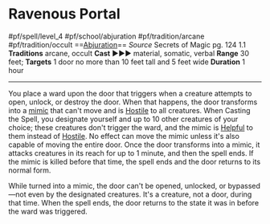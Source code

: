 # Ravenous Portal
#pf/spell/level_4  #pf/school/abjuration #pf/tradition/arcane #pf/tradition/occult
==[Abjuration](../../../Traits/Abjuration.md)==
*Source* Secrets of Magic pg. 124 1.1
**Traditions** arcane, occult
**Cast** ►►► material, somatic, verbal
**Range** 30 feet; **Targets** 1 door no more than 10 feet tall and 5 feet wide
**Duration** 1 hour

---
You place a ward upon the door that triggers when a creature attempts to open, unlock, or destroy the door. When that happens, the door transforms into a [mimic](mimic) that can't move and is [Hostile](../../../Conditions/Hostile.md) to all creatures. When Casting the Spell, you designate yourself and up to 10 other creatures of your choice; these creatures don't trigger the ward, and the mimic is [Helpful](../../../Conditions/Helpful.md) to them instead of [Hostile](../../../Conditions/Hostile.md). No effect can move the mimic unless it's also capable of moving the entire door. Once the door transforms into a mimic, it attacks creatures in its reach for up to 1 minute, and then the spell ends. If the mimic is killed before that time, the spell ends and the door returns to its normal form.

While turned into a mimic, the door can't be opened, unlocked, or bypassed—not even by the designated creatures. It's a creature, not a door, during that time. When the spell ends, the door returns to the state it was in before the ward was triggered.